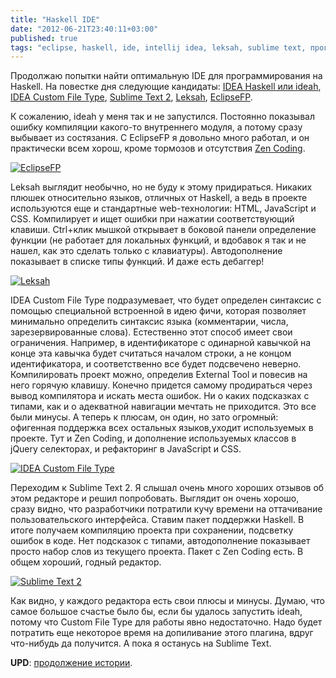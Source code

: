 ```yaml
---
title: "Haskell IDE"
date: "2012-06-21T23:40:11+03:00"
published: true
tags: "eclipse, haskell, ide, intellij idea, leksah, sublime text, программирование"
---
```


Продолжаю попытки найти оптимальную IDE для программирования на Haskell. На повестке дня следующие кандидаты: [IDEA Haskell или ideah](http://code.google.com/p/ideah/), [IDEA Custom File Type](http://blogs.jetbrains.com/idea/2010/09/custom-file-types-in-intellij-idea/), [Sublime Text 2](http://www.sublimetext.com/2), [Leksah](http://leksah.org/), [EclipseFP](http://eclipsefp.github.com/).

К сожалению, ideah у меня так и не запустился. Постоянно показывал ошибку компиляции какого-то внутреннего модуля, а потому сразу выбывает из состязания. С EclipseFP я довольно много работал, и он практически всем хорош, кроме тормозов и отсутствия [Zen Coding](http://code.google.com/p/zen-coding/).

[![EclipseFP](http://c358655.r55.cf1.rackcdn.com/eclipsefp-small.jpg "EclipseFP")](http://c358655.r55.cf1.rackcdn.com/eclipsefp.png)

Leksah выглядит необычно, но не буду к этому придираться. Никаких плюшек относительно языков, отличных от Haskell, а ведь в проекте используются еще и стандартные web-технологии: HTML, JavaScript и CSS. Компилирует и ищет ошибки при нажатии соответствующий клавиши. Ctrl+клик мышкой открывает в боковой панели определение функции (не работает для локальных функций, и вдобавок я так и не нашел, как это сделать только с клавиатуры). Автодополнение показывает в списке типы функций. И даже есть дебаггер!

[![Leksah](http://c358655.r55.cf1.rackcdn.com/leksah-small.jpg "Leksah")](http://c358655.r55.cf1.rackcdn.com/leksah.png)

IDEA Custom File Type подразумевает, что будет определен синтаксис с помощью специальной встроенной в идею фичи, которая позволяет минимально определить синтаксис языка (комментарии, числа, зарезервированные слова). Естественно этот способ имеет свои ограничения. Например, в идентификаторе с одинарной кавычкой на конце эта кавычка будет считаться началом строки, а не концом идентификатора, и соответственно все будет подсвечено неверно. Компилировать проект можно, определив External Tool и повесив на него горячую клавишу. Конечно придется самому продираться через вывод компилятора и искать места ошибок. Ни о каких подсказках с типами, как и о адекватной навигации мечтать не приходится. Это все были минусы. А теперь к плюсам, он один, но зато огромный: офигенная поддержка всех остальных языков,уходит используемых в проекте. Тут и Zen Coding, и дополнение используемых классов в jQuery селекторах, и рефакторинг в JavaScript и CSS.

[![IDEA Custom File Type](http://c358655.r55.cf1.rackcdn.com/ideacft-small.jpg "IDEA Custom File Type")](http://c358655.r55.cf1.rackcdn.com/ideacft.png)

Переходим к Sublime Text 2. Я слышал очень много хороших отзывов об этом редакторе и решил попробовать. Выглядит он очень хорошо, сразу видно, что разработчики потратили кучу времени на оттачивание пользовательского интерфейса. Ставим пакет поддержки Haskell. В итоге получаем компиляцию проекта при сохранении, подсветку ошибок в коде. Нет подсказок с типами, автодополнение показывает просто набор слов из текущего проекта. Пакет с Zen Coding есть. В общем хороший, годный редактор.

[![Sublime Text 2](http://c358655.r55.cf1.rackcdn.com/sublime-small.jpg "Sublime Text 2")](http://c358655.r55.cf1.rackcdn.com/sublime.png)

Как видно, у каждого редактора есть свои плюсы и минусы. Думаю, что самое большое счастье было бы, если бы удалось запустить ideah, потому что Custom File Type для работы явно недостаточно. Надо будет потратить еще некоторое время на допиливание этого плагина, вдруг что-нибудь да получится. А пока я останусь на Sublime Text.

**UPD**: [продолжение истории](/post/haskellide2).